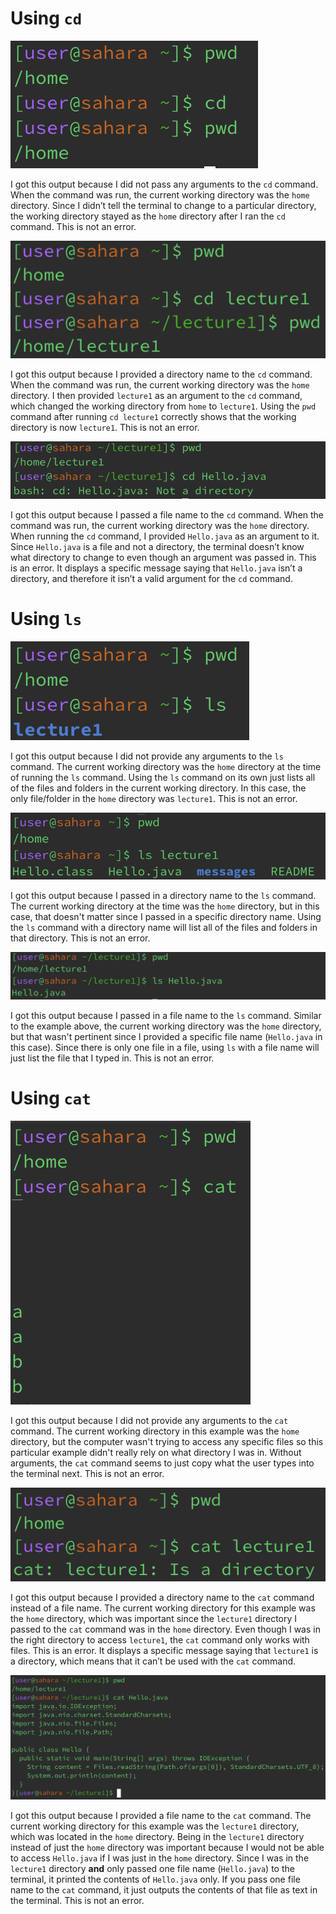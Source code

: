 # Using `cd`
![Image](lr1cd1.png)

I got this output because I did not pass any arguments to the `cd` command. When the command was run, the current working directory was the `home` directory. Since I didn’t tell the terminal to change to a particular directory, the working directory stayed as the `home` directory after I ran the `cd` command.
This is not an error.

![Image](lr1cd2.png)

I got this output because I provided a directory name to the `cd` command. When the command was run, the current working directory was the `home` directory. I then provided `lecture1` as an argument to the `cd` command, which changed the working directory from `home` to `lecture1`. Using the `pwd` command after running `cd lecture1` correctly shows that the working directory is now `lecture1`.
This is not an error.

![Image](lr1cd3.png)

I got this output because I passed a file name to the `cd` command. When the command was run, the current working directory was the `home` directory. When running the `cd` command, I provided `Hello.java` as an argument to it. Since `Hello.java` is a file and not a directory, the terminal doesn’t know what directory to change to even though an argument was passed in.
This is an error. It displays a specific message saying that `Hello.java` isn’t a directory, and therefore it isn’t a valid argument for the `cd` command.

# Using `ls`
![Image](lr1ls1.png)

I got this output because I did not provide any arguments to the `ls` command. The current working directory was the `home` directory at the time of running the `ls` command. Using the `ls` command on its own just lists all of the files and folders in the current working directory. In this case, the only file/folder in the `home` directory was `lecture1`.
This is not an error.

![Image](lr1ls2.png)

I got this output because I passed in a directory name to the `ls` command. The current working directory at the time was the `home` directory, but in this case, that doesn't matter since I passed in a specific directory name. Using the `ls` command with a directory name will list all of the files and folders in that directory.
This is not an error.

![Image](lr1ls3.png)

I got this output because I passed in a file name to the `ls` command. Similar to the example above, the current working directory was the `home` directory, but that wasn't pertinent since I provided a specific file name (`Hello.java` in this case). Since there is only one file in a file, using `ls` with a file name will just list the file that I typed in.
This is not an error.

# Using `cat`
![Image](lr1cat1.png)

I got this output because I did not provide any arguments to the `cat` command. The current working directory in this example was the `home` directory, but the computer wasn't trying to access any specific files so this particular example didn't really rely on what directory I was in. Without arguments, the `cat` command seems to just copy what the user types into the terminal next.
This is not an error.

![Image](lr1cat2.png)

I got this output because I provided a directory name to the `cat` command instead of a file name. The current working directory for this example was the `home` directory, which was important since the `lecture1` directory I passed to the `cat` command was in the `home` directory. Even though I was in the right directory to access `lecture1`, the `cat` command only works with files.
This is an error. It displays a specific message saying that `lecture1` is a directory, which means that it can’t be used with the `cat` command.

![Image](lr1cat3.png)

I got this output because I provided a file name to the `cat` command. The current working directory for this example was the `lecture1` directory, which was located in the `home` directory. Being in the `lecture1` directory instead of just the `home` directory was important because I would not be able to access `Hello.java` if I was just in the `home` directory. Since I was in the `lecture1` directory **and** only passed one file name (`Hello.java`) to the terminal, it printed the contents of `Hello.java` only. If you pass one file name to the `cat` command, it just outputs the contents of that file as text in the terminal.
This is not an error.
